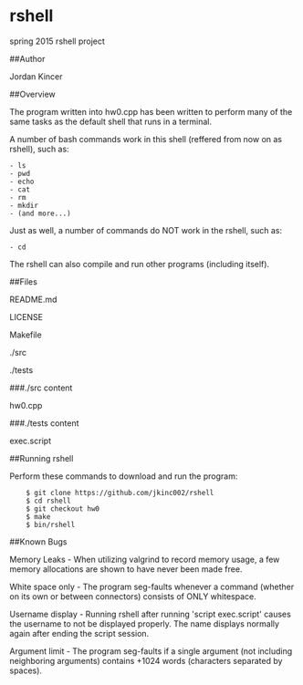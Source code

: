 # rshell
spring 2015 rshell project

##Author

Jordan Kincer

##Overview

The program written into hw0.cpp has been written to perform many of the same tasks as the default shell that runs in a terminal.

A number of bash commands work in this shell (reffered from now on as rshell), such as:

	- ls
	- pwd
	- echo
	- cat
	- rm
	- mkdir
	- (and more...)
	
Just as well, a number of commands do NOT work in the rshell, such as:

	- cd

The rshell can also compile and run other programs (including itself).

##Files

README.md

LICENSE

Makefile

./src

./tests

###./src content

hw0.cpp

###./tests content

exec.script

##Running rshell

Perform these commands to download and run the program:
```
	$ git clone https://github.com/jkinc002/rshell
	$ cd rshell
	$ git checkout hw0
	$ make
	$ bin/rshell
```

##Known Bugs

Memory Leaks - When utilizing valgrind to record memory usage, a few memory allocations are shown to have never been made free.

White space only - The program seg-faults whenever a command (whether on its own or between connectors) consists of ONLY whitespace.

Username display - Running rshell after running 'script exec.script' causes the username to not be displayed properly. The name displays normally again after ending the script session.

Argument limit - The program seg-faults if a single argument (not including neighboring arguments) contains +1024 words (characters separated by spaces).


